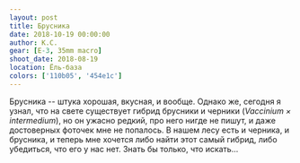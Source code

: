 ```yaml
---
layout: post
title: Брусника
date: 2018-10-19 00:00:00
author: К.С.
gear: [E-3, 35mm macro]
shoot_date: 2018-08-19
location: Ёль-база
colors: ['110b05', '454e1c']
---
```

Брусника -- штука хорошая, вкусная, и вообще. Однако же, сегодня я узнал, что на свете существует гибрид брусники и черники (_Vaccinium × intermedium_), но он ужасно редкий, про него нигде не пишут, и даже достоверных фоточек мне не попалось. В нашем лесу есть и черника, и брусника, и теперь мне хочется либо найти этот самый гибрид, либо убедиться, что его у нас нет. Знать бы только, что искать...
